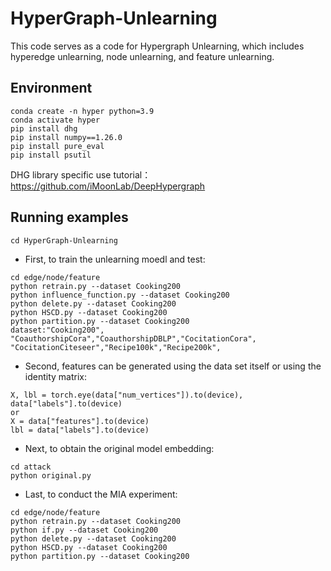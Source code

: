 # HyperGraph-Unlearning
This code serves as a code for Hypergraph Unlearning, which includes hyperedge unlearning, node unlearning, and feature unlearning. 

## Environment
```
conda create -n hyper python=3.9
conda activate hyper
pip install dhg
pip install numpy==1.26.0 
pip install pure_eval
pip install psutil
```

DHG library specific use tutorial： https://github.com/iMoonLab/DeepHypergraph

## Running examples
```
cd HyperGraph-Unlearning
```
* First, to train the unlearning moedl and test:
```
cd edge/node/feature
python retrain.py --dataset Cooking200
python influence_function.py --dataset Cooking200
python delete.py --dataset Cooking200
python HSCD.py --dataset Cooking200
python partition.py --dataset Cooking200
dataset:"Cooking200", "CoauthorshipCora","CoauthorshipDBLP","CocitationCora",
"CocitationCiteseer","Recipe100k","Recipe200k",
```

* Second, features can be generated using the data set itself or using the identity matrix:
```
X, lbl = torch.eye(data["num_vertices"]).to(device), data["labels"].to(device)
or
X = data["features"].to(device)
lbl = data["labels"].to(device)
```

* Next, to obtain the original model embedding:
```
cd attack
python original.py
```

* Last, to conduct the MIA experiment:
```  
cd edge/node/feature
python retrain.py --dataset Cooking200
python if.py --dataset Cooking200
python delete.py --dataset Cooking200
python HSCD.py --dataset Cooking200
python partition.py --dataset Cooking200
```


